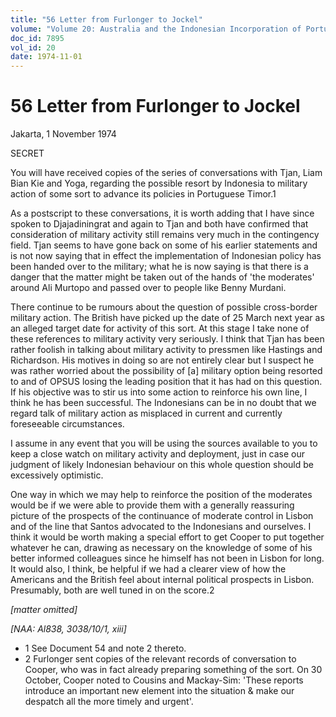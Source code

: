 ```yaml
---
title: "56 Letter from Furlonger to Jockel"
volume: "Volume 20: Australia and the Indonesian Incorporation of Portuguese Timor, 1974-1976"
doc_id: 7895
vol_id: 20
date: 1974-11-01
---
```


# 56 Letter from Furlonger to Jockel

Jakarta, 1 November 1974

SECRET

You will have received copies of the series of conversations with Tjan, Liam Bian Kie and Yoga, regarding the possible resort by Indonesia to military action of some sort to advance its policies in Portuguese Timor.1

As a postscript to these conversations, it is worth adding that I have since spoken to Djajadiningrat and again to Tjan and both have confirmed that consideration of military activity still remains very much in the contingency field. Tjan seems to have gone back on some of his earlier statements and is not now saying that in effect the implementation of Indonesian policy has been handed over to the military; what he is now saying is that there is a danger that the matter might be taken out of the hands of 'the moderates' around Ali Murtopo and passed over to people like Benny Murdani.

There continue to be rumours about the question of possible cross-border military action. The British have picked up the date of 25 March next year as an alleged target date for activity of this sort. At this stage I take none of these references to military activity very seriously. I think that Tjan has been rather foolish in talking about military activity to pressmen like Hastings and Richardson. His motives in doing so are not entirely clear but I suspect he was rather worried about the possibility of [a] military option being resorted to and of OPSUS losing the leading position that it has had on this question. If his objective was to stir us into some action to reinforce his own line, I think he has been successful. The Indonesians can be in no doubt that we regard talk of military action as misplaced in current and currently foreseeable circumstances.

I assume in any event that you will be using the sources available to you to keep a close watch on military activity and deployment, just in case our judgment of likely Indonesian behaviour on this whole question should be excessively optimistic.

One way in which we may help to reinforce the position of the moderates would be if we were able to provide them with a generally reassuring picture of the prospects of the continuance of moderate control in Lisbon and of the line that Santos advocated to the Indonesians and ourselves. I think it would be worth making a special effort to get Cooper to put together whatever he can, drawing as necessary on the knowledge of some of his better informed colleagues since he himself has not been in Lisbon for long. It would also, I think, be helpful if we had a clearer view of how the Americans and the British feel about internal political prospects in Lisbon. Presumably, both are well tuned in on the score.2

_[matter omitted]_

_[NAA: Al838, 3038/10/1, xiii]_

  * 1 See Document 54 and note 2 thereto.
  * 2 Furlonger sent copies of the relevant records of conversation to Cooper, who was in fact already preparing something of the sort. On 30 October, Cooper noted to Cousins and Mackay-Sim: 'These reports introduce an important new element into the situation &amp; make our despatch all the more timely and urgent'.


